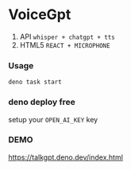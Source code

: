 # VoiceGpt

1. API `whisper + chatgpt + tts`
2. HTML5 `REACT + MICROPHONE`

### Usage

`deno task start`

### deno deploy free

setup your `OPEN_AI_KEY` key

### DEMO 

https://talkgpt.deno.dev/index.html

